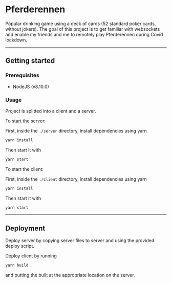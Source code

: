 # Pferderennen

Popular drinking game using a deck of cards (52 standard poker cards, without jokers). The goal of this project is to get familiar with websockets and enable my friends and me to remotely play Pferderennen during Covid lockdown.

---

## Getting started

### Prerequisites

- NodeJS (v8.10.0)

### Usage

Project is splitted into a client and a server.

To start the server:

First, inside the `./server` directory, install dependencies using yarn

```bash
yarn install
```

Then start it with

```bash
yarn start
```

To start the client:

First, inside the `./client` directory, install dependencies using yarn

```bash
yarn install
```

Then start it with

```bash
yarn start
```

---

## Deployment

Deploy server by copying server files to server and using the provided deploy script.

Deploy client by running

```bash
yarn build
```

and putting the built at the appropriate location on the server.
